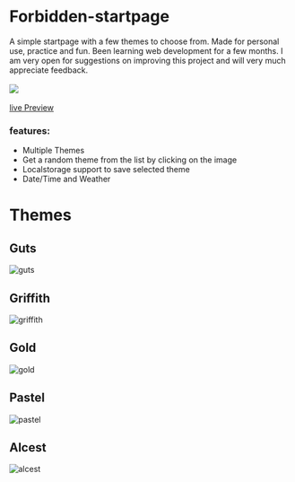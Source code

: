 # Forbidden-startpage
A simple startpage with a few themes to choose from. Made for personal use, practice and fun. Been learning web development for a few months. I am very open for suggestions on improving this project and will very much appreciate feedback.<br><br>
![](http://ForTheBadge.com/images/badges/built-with-love.svg) <br><br>
[live Preview](https://forbidden-startpage.pages.dev/)

### features:

- Multiple Themes
- Get a random theme from the list by clicking on the image
- Localstorage support to save selected theme
- Date/Time and Weather


# Themes

## Guts
![guts](https://github.com/ForbiddenShadow/Forbidden-startpage/assets/9211143/c8f331b9-05db-4fa7-86c2-d2bab8b98e8a)

## Griffith
![griffith](https://github.com/ForbiddenShadow/Forbidden-startpage/assets/9211143/cfe469d3-88b5-463c-8c24-d69521bfdeed)

## Gold
![gold](https://github.com/ForbiddenShadow/Forbidden-startpage/assets/9211143/a9321af0-5f7f-43da-9793-2d78b5ea4ef1)

## Pastel
![pastel](https://github.com/ForbiddenShadow/Forbidden-startpage/assets/9211143/9d72ae80-2ed3-4820-b998-6c709d6a282c)

## Alcest
![alcest](https://github.com/ForbiddenShadow/Forbidden-startpage/assets/9211143/f4f75030-f3a9-4d5a-bdbe-359d7ff3579c)
